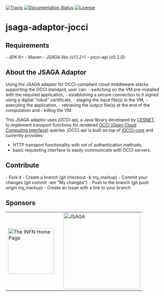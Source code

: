[![Travis](http://img.shields.io/travis/csgf/jsaga-adaptor-jocci/master.png)](https://travis-ci.org/csgf/jsaga-adaptor-jocci)
[![Documentation Status](https://readthedocs.org/projects/csgf/badge/?version=latest)](http://csgf.readthedocs.org)
[![License](https://img.shields.io/github/license/csgf/jsaga-adaptor-jocci.svg?style?flat)](http://www.apache.org/licenses/LICENSE-2.0.txt)

# jsaga-adaptor-jocci

<h2>Requirements</h2>
- JDK 6+
- Maven
- JSAGA libs (v1.1.2+)
- jocci-api (v0.2.0)

<h2>About the JSAGA Adaptor</h2>
Using the JSAGA adaptor for OCCI-compliant cloud middleware stacks supporting the OCCI standard, user can: 
- switching on the VM pre-installed with the required application, 
- establishing a secure connection to it signed using a digital “robot” certificate, 
- staging the input file(s) in the VM, 
- executing the application, 
- retrieving the output file(s) at the end of the computation and
- killing the VM.

This JSAGA adaptor uses jOCCI-api, a Java library developed by <a href="http://www.cesnet.cz/">CESNET</a>, to implement transport functions for rendered <a href="http://occi-wg.org/about/specification/">OCCI (Open Cloud Computing Interface)</a> queries. 
jOCCI-api is built on top of <a href="https://github.com/EGI-FCTF/jOCCI-core">jOCCI-core</a> and currently provides:
- HTTP transport functionality with set of authentication methods,
- basic requesting interface to easily communicate with OCCI servers.

<h2>Contribute</h2>
- Fork it
- Create a branch (git checkout -b my_markup)
- Commit your changes (git commit -am "My changes")
- Push to the branch (git push origin my_markup)
- Create an Issue with a link to your branch
 
<h2>Sponsors</h2>
<table border="0">
<tr>
<td>
<a href="http://www.infn.it/"><img width="150" src="http://www.infn.it/logo/weblogo1.gif" border="0" title="The INFN Home Page"></a>
</td>
<td></td>
<td>
<a href="http://software.in2p3.fr/jsaga"><img width="250" src="http://software.in2p3.fr/jsaga/latest-release/images/logo-jsaga.png" 
border="0" title="JSAGA"></a>
</td>
</tr>
</table>
